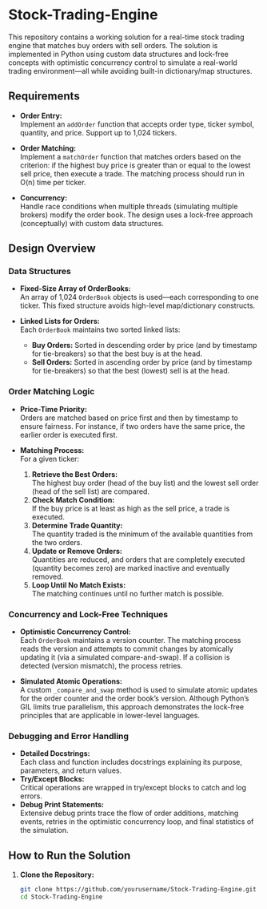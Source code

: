 # Stock-Trading-Engine

This repository contains a working solution for a real-time stock trading engine that matches buy orders with sell orders. The solution is implemented in Python using custom data structures and lock-free concepts with optimistic concurrency control to simulate a real-world trading environment—all while avoiding built-in dictionary/map structures.

## Requirements

- **Order Entry:**  
  Implement an `addOrder` function that accepts order type, ticker symbol, quantity, and price. Support up to 1,024 tickers.

- **Order Matching:**  
  Implement a `matchOrder` function that matches orders based on the criterion: if the highest buy price is greater than or equal to the lowest sell price, then execute a trade. The matching process should run in O(n) time per ticker.

- **Concurrency:**  
  Handle race conditions when multiple threads (simulating multiple brokers) modify the order book. The design uses a lock-free approach (conceptually) with custom data structures.

## Design Overview

### Data Structures

- **Fixed-Size Array of OrderBooks:**  
  An array of 1,024 `OrderBook` objects is used—each corresponding to one ticker. This fixed structure avoids high-level map/dictionary constructs.

- **Linked Lists for Orders:**  
  Each `OrderBook` maintains two sorted linked lists:
  - **Buy Orders:** Sorted in descending order by price (and by timestamp for tie-breakers) so that the best buy is at the head.
  - **Sell Orders:** Sorted in ascending order by price (and by timestamp for tie-breakers) so that the best (lowest) sell is at the head.

### Order Matching Logic

- **Price-Time Priority:**  
  Orders are matched based on price first and then by timestamp to ensure fairness. For instance, if two orders have the same price, the earlier order is executed first.

- **Matching Process:**  
  For a given ticker:
  1. **Retrieve the Best Orders:**  
     The highest buy order (head of the buy list) and the lowest sell order (head of the sell list) are compared.
  2. **Check Match Condition:**  
     If the buy price is at least as high as the sell price, a trade is executed.
  3. **Determine Trade Quantity:**  
     The quantity traded is the minimum of the available quantities from the two orders.
  4. **Update or Remove Orders:**  
     Quantities are reduced, and orders that are completely executed (quantity becomes zero) are marked inactive and eventually removed.
  5. **Loop Until No Match Exists:**  
     The matching continues until no further match is possible.

### Concurrency and Lock-Free Techniques

- **Optimistic Concurrency Control:**  
  Each `OrderBook` maintains a version counter. The matching process reads the version and attempts to commit changes by atomically updating it (via a simulated compare-and-swap). If a collision is detected (version mismatch), the process retries.

- **Simulated Atomic Operations:**  
  A custom `_compare_and_swap` method is used to simulate atomic updates for the order counter and the order book’s version. Although Python’s GIL limits true parallelism, this approach demonstrates the lock-free principles that are applicable in lower-level languages.

### Debugging and Error Handling

- **Detailed Docstrings:**  
  Each class and function includes docstrings explaining its purpose, parameters, and return values.
- **Try/Except Blocks:**  
  Critical operations are wrapped in try/except blocks to catch and log errors.
- **Debug Print Statements:**  
  Extensive debug prints trace the flow of order additions, matching events, retries in the optimistic concurrency loop, and final statistics of the simulation.

## How to Run the Solution

1. **Clone the Repository:**
   ```bash
   git clone https://github.com/yourusername/Stock-Trading-Engine.git
   cd Stock-Trading-Engine
